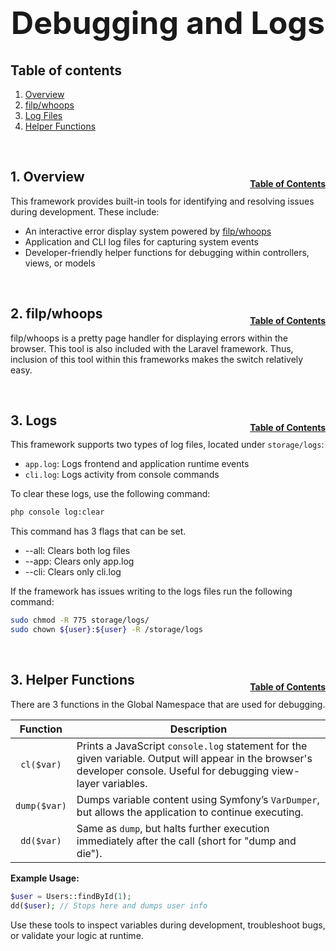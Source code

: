 <h1 style="font-size: 50px; text-align: center;">Debugging and Logs</h1>

## Table of contents
1. [Overview](#overview)
2. [filp/whoops](#whoops)
3. [Log Files](#logs)
4. [Helper Functions](#helpers)

<br>

## 1. Overview <a id="overview"></a><span style="float: right; font-size: 14px; padding-top: 15px;">[Table of Contents](#table-of-contents)</span>
This framework provides built-in tools for identifying and resolving issues during development. These include:

- An interactive error display system powered by [filp/whoops](https://github.com/filp/whoops)
- Application and CLI log files for capturing system events
- Developer-friendly helper functions for debugging within controllers, views, or models

<br>

## 2. filp/whoops <a id="whoops"></a><span style="float: right; font-size: 14px; padding-top: 15px;">[Table of Contents](#table-of-contents)</span>
filp/whoops is a pretty page handler for displaying errors within the browser.  This tool is also included with the Laravel framework.  Thus, inclusion of this tool within this frameworks makes the switch relatively easy.

<br>

## 3. Logs <a id="logs"></a><span style="float: right; font-size: 14px; padding-top: 15px;">[Table of Contents](#table-of-contents)</span>
This framework supports two types of log files, located under `storage/logs`:

- `app.log`: Logs frontend and application runtime events
- `cli.log`: Logs activity from console commands

To clear these logs, use the following command:

```sh
php console log:clear
```

This command has 3 flags that can be set.
* --all: Clears both log files
* --app: Clears only app.log
* --cli: Clears only cli.log

If the framework has issues writing to the logs files run the following command:
```sh
sudo chmod -R 775 storage/logs/
sudo chown ${user}:${user} -R /storage/logs
```

<br>

## 3. Helper Functions <a id="helpers"></a><span style="float: right; font-size: 14px; padding-top: 15px;">[Table of Contents](#table-of-contents)</span>
There are 3 functions in the Global Namespace that are used for debugging.

| Function | Description |
|:--------:|-------------|
| `cl($var)` | Prints a JavaScript `console.log` statement for the given variable. Output will appear in the browser's developer console. Useful for debugging view-layer variables. |
| `dump($var)` | Dumps variable content using Symfony’s `VarDumper`, but allows the application to continue executing. |
| `dd($var)` | Same as `dump`, but halts further execution immediately after the call (short for "dump and die"). |

**Example Usage:**
```php
$user = Users::findById(1);
dd($user); // Stops here and dumps user info
```

Use these tools to inspect variables during development, troubleshoot bugs, or validate your logic at runtime.